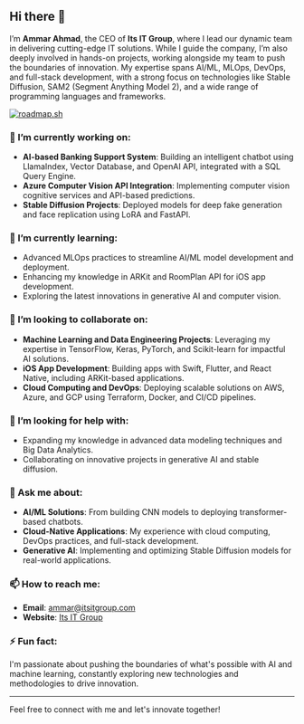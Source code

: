 ## Hi there 👋

I’m **Ammar Ahmad**, the CEO of **Its IT Group**, where I lead our dynamic team in delivering cutting-edge IT solutions. While I guide the company, I’m also deeply involved in hands-on projects, working alongside my team to push the boundaries of innovation. My expertise spans AI/ML, MLOps, DevOps, and full-stack development, with a strong focus on technologies like Stable Diffusion, SAM2 (Segment Anything Model 2), and a wide range of programming languages and frameworks.

[![roadmap.sh](https://roadmap.sh/card/wide/66b862d7b64402e052693244?variant=dark&roadmaps=ai-data-scientist)](https://roadmap.sh)

### 🔭 I’m currently working on:
- **AI-based Banking Support System**: Building an intelligent chatbot using LlamaIndex, Vector Database, and OpenAI API, integrated with a SQL Query Engine.
- **Azure Computer Vision API Integration**: Implementing computer vision cognitive services and API-based predictions.
- **Stable Diffusion Projects**: Deployed models for deep fake generation and face replication using LoRA and FastAPI.

### 🌱 I’m currently learning:
- Advanced MLOps practices to streamline AI/ML model development and deployment.
- Enhancing my knowledge in ARKit and RoomPlan API for iOS app development.
- Exploring the latest innovations in generative AI and computer vision.

### 👯 I’m looking to collaborate on:
- **Machine Learning and Data Engineering Projects**: Leveraging my expertise in TensorFlow, Keras, PyTorch, and Scikit-learn for impactful AI solutions.
- **iOS App Development**: Building apps with Swift, Flutter, and React Native, including ARKit-based applications.
- **Cloud Computing and DevOps**: Deploying scalable solutions on AWS, Azure, and GCP using Terraform, Docker, and CI/CD pipelines.

### 🤔 I’m looking for help with:
- Expanding my knowledge in advanced data modeling techniques and Big Data Analytics.
- Collaborating on innovative projects in generative AI and stable diffusion.

### 💬 Ask me about:
- **AI/ML Solutions**: From building CNN models to deploying transformer-based chatbots.
- **Cloud-Native Applications**: My experience with cloud computing, DevOps practices, and full-stack development.
- **Generative AI**: Implementing and optimizing Stable Diffusion models for real-world applications.

### 📫 How to reach me:
- **Email**: ammar@itsitgroup.com
- **Website**: [Its IT Group](https://www.itsitgroup.com/)

### ⚡ Fun fact:
I'm passionate about pushing the boundaries of what's possible with AI and machine learning, constantly exploring new technologies and methodologies to drive innovation.

---

Feel free to connect with me and let's innovate together!